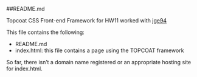 ##README.md

Topcoat CSS Front-end Framework for HW11
worked with [jge94](https://github.com/jge94/comp398)

This file contains the following:
+ README.md
+ index.html: this file contains a page using the TOPCOAT framework

So far, there isn’t a domain name registered or an appropriate hosting site for index.html.